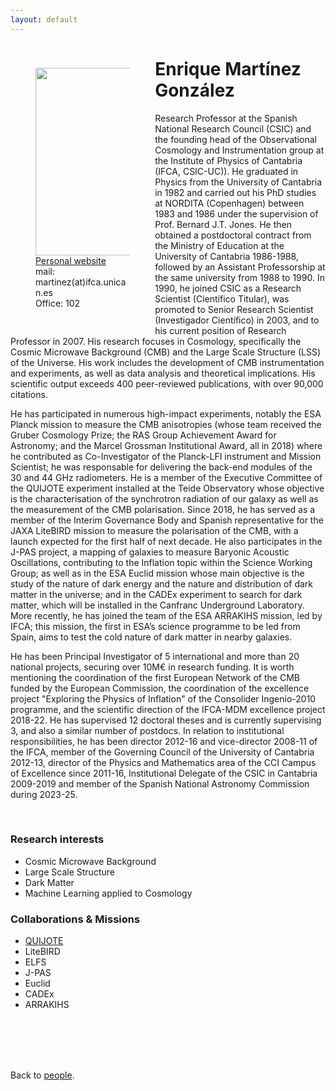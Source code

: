 ```yaml
---
layout: default
---
```




<p style="float: left; width: 30%; margin:40px"><img src="{{site.url}}/assets/imgs/People/martineze.jpg" style="width:224px;height:300px;"> <a href="https://">Personal website</a> <br> mail: martinez(at)ifca.unican.es <br> Office: 102</p>

# Enrique Martínez González
Research Professor at the Spanish National Research Council (CSIC) and the founding head of the Observational Cosmology and Instrumentation group at the Institute of Physics of Cantabria (IFCA, CSIC-UC)). He graduated in Physics from the University of Cantabria in 1982 and carried out his PhD studies at NORDITA (Copenhagen) between 1983 and 1986 under the supervision of Prof. Bernard J.T. Jones. He then obtained a postdoctoral contract from the Ministry of Education at the University of Cantabria 1986-1988, followed by an Assistant Professorship at the same university from 1988 to 1990. In 1990, he joined CSIC as a Research Scientist (Científico Titular), was promoted to Senior Research Scientist (Investigador Científico) in 2003, and to his current position of Research Professor in 2007. His research focuses in Cosmology, specifically the Cosmic Microwave Background (CMB) and the Large Scale Structure (LSS) of the Universe. His work includes the development of CMB instrumentation and experiments, as well as data analysis and theoretical implications. His scientific output exceeds 400 peer-reviewed publications, with over 90,000 citations.

He has participated in numerous high-impact experiments, notably the ESA Planck mission to measure the CMB anisotropies (whose team received the Gruber Cosmology Prize; the RAS Group Achievement Award for Astronomy; and the Marcel Grossman Institutional Award, all in 2018) where he contributed as Co-Investigator of the Planck-LFI instrument and Mission Scientist; he was responsable for delivering the back-end modules of the 30 and 44 GHz radiometers. He is a member of the Executive Committee of the QUIJOTE experiment installed at the Teide Observatory whose objective is the characterisation of the synchrotron radiation of our galaxy as well as the measurement of the CMB polarisation. Since 2018, he has served as a member of the Interim Governance Body and Spanish representative for the JAXA LiteBIRD mission to measure the polarisation of the CMB, with a launch expected for the first half of next decade. He also participates in the J-PAS project, a mapping of galaxies to measure Baryonic Acoustic Oscillations, contributing to the Inflation topic within the Science Working Group; as well as in the ESA Euclid mission whose main objective is the study of the nature of dark energy and the nature and distribution of dark matter in the universe; and in the CADEx experiment to search for dark matter, which will be installed in the Canfranc Underground Laboratory. More recently, he has joined the team of the ESA ARRAKIHS mission, led by IFCA; this mission, the first in ESA’s science programme to be led from Spain, aims to test the cold nature of dark matter in nearby galaxies.

He has been Principal Investigator of 5 international and more than 20 national projects, securing over 10M€ in research funding. It is worth mentioning the coordination of the first European Network of the CMB funded by the European Commission, the coordination of the excellence project "Exploring the Physics of Inflation" of the Consolider Ingenio-2010 programme, and the scientific direction of the IFCA-MDM excellence project 2018-22. He has supervised 12 doctoral theses and is currently supervising 3, and also a similar number of postdocs. 
In relation to institutional responsibilities, he has been director 2012-16 and vice-director 2008-11 of the IFCA, member of the Governing Council of the University of Cantabria 2012-13, director of the Physics and Mathematics area of the CCI Campus of Excellence since 2011-16, Institutional Delegate of the CSIC in Cantabria 2009-2019 and member of the Spanish National Astronomy Commission during 2023-25.


<br>


### Research interests

- Cosmic Microwave Background
- Large Scale Structure
- Dark Matter
- Machine Learning applied to Cosmology


### Collaborations & Missions

- [QUIJOTE](https://iac.es/es/proyectos/experimento-quijote-cmb/)
- LiteBIRD
- ELFS
- J-PAS
- Euclid
- CADEx
- ARRAKIHS


<br>
<br>
<br>
<br>

Back to [people]({{site.url}}/people).
